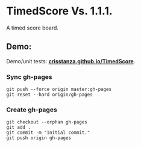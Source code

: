 # TimedScore Vs. 1.1.1.

A timed score board.



## Demo:

Demo/unit tests: <a href="http://crisstanza.github.io/TimedScore/" target="_blank"><b>crisstanza.github.io/TimedScore</b></a>.



### Sync gh-pages

```
git push --force origin master:gh-pages
git reset --hard origin/gh-pages
```


### Create gh-pages

```
git checkout --orphan gh-pages
git add .
git commit -m "Initial commit."
git push origin gh-pages
```
